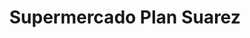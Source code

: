 ---
title: "Supermercado Plan Suarez"
url: /caracas/supermercado-plan-suarez-las-piedritas/
shop: supermercado
---